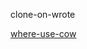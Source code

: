 clone-on-wrote

[where-use-cow](https://dev.to/kgrech/6-things-you-can-do-with-the-cow-in-rust-4l55)
